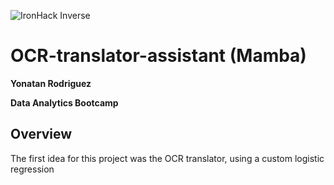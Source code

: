 ![IronHack Inverse](https://github.com/YonatanRA/OCR-translator-assistant-project/blob/master/images/ironhack.png)

# OCR-translator-assistant (Mamba)

**Yonatan Rodriguez**

**Data Analytics Bootcamp**



## Overview

The first idea for this project was the OCR translator, using a custom logistic regression




















